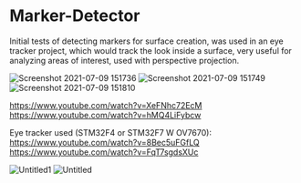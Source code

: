 # Marker-Detector

Initial tests of detecting markers for surface creation, was used in an eye tracker project, which would track the look inside a surface, very useful for analyzing areas of interest, used with perspective projection. 

![Screenshot 2021-07-09 151736](https://user-images.githubusercontent.com/6897439/125121511-6a844100-e0ca-11eb-9ece-ae4dfe3a8869.jpg)
![Screenshot 2021-07-09 151749](https://user-images.githubusercontent.com/6897439/125121530-7112b880-e0ca-11eb-9c14-3cfd92282309.jpg)
![Screenshot 2021-07-09 151810](https://user-images.githubusercontent.com/6897439/125121532-71ab4f00-e0ca-11eb-83a2-38a41f448645.jpg)

https://www.youtube.com/watch?v=XeFNhc72EcM
https://www.youtube.com/watch?v=hMQ4LiFybcw


Eye tracker used (STM32F4 or STM32F7 W OV7670):
https://www.youtube.com/watch?v=8Bec5uFGfLQ
https://www.youtube.com/watch?v=FqT7sgdsXUc

![Untitled1](https://user-images.githubusercontent.com/6897439/125121550-78d25d00-e0ca-11eb-9e20-b07182441645.png)
![Untitled](https://user-images.githubusercontent.com/6897439/125121564-7d971100-e0ca-11eb-9b14-3063913c9b01.png)
